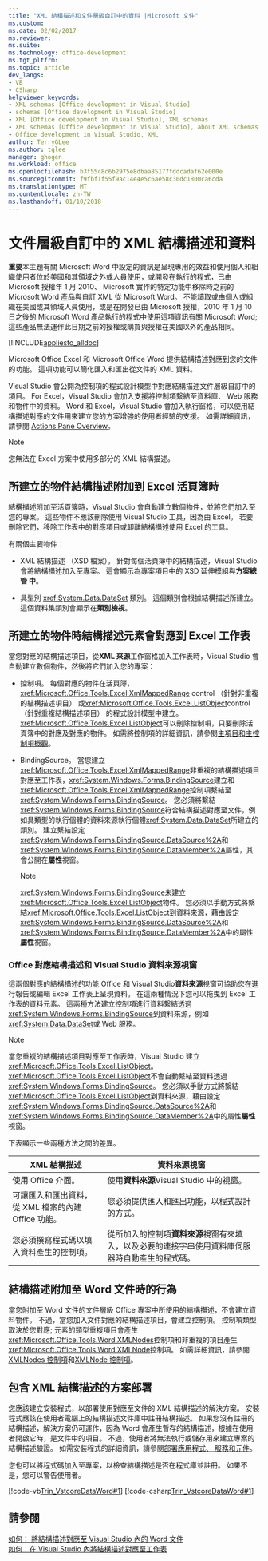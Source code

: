 ```yaml
---
title: "XML 結構描述和文件層級自訂中的資料 |Microsoft 文件"
ms.custom: 
ms.date: 02/02/2017
ms.reviewer: 
ms.suite: 
ms.technology: office-development
ms.tgt_pltfrm: 
ms.topic: article
dev_langs:
- VB
- CSharp
helpviewer_keywords:
- XML schemas [Office development in Visual Studio]
- schemas [Office development in Visual Studio]
- XML [Office development in Visual Studio], XML schemas
- XML schemas [Office development in Visual Studio], about XML schemas and data
- Office development in Visual Studio, XML
author: TerryGLee
ms.author: tglee
manager: ghogen
ms.workload: office
ms.openlocfilehash: b3f55c8c6b2975e8dbaa85177fddcadaf62e000e
ms.sourcegitcommit: f9fbf1f55f9ac14e4e5c6ae58c30dc1800ca6cda
ms.translationtype: MT
ms.contentlocale: zh-TW
ms.lasthandoff: 01/10/2018
---
```

# <a name="xml-schemas-and-data-in-document-level-customizations"></a>文件層級自訂中的 XML 結構描述和資料
  **重要**本主題有關 Microsoft Word 中設定的資訊是呈現專用的效益和使用個人和組織使用者位於美國和其領域之外或人員使用，或開發在執行的程式，已由 Microsoft 授權年 1 月 2010、 Microsoft 實作的特定功能中移除時之前的 Microsoft Word 產品與自訂 XML 從 Microsoft Word。 不能讀取或由個人或組織在美國或其領域人員使用，或是在開發已由 Microsoft 授權，2010 年 1 月 10 日之後的 Microsoft Word 產品執行的程式中使用這項資訊有關 Microsoft Word;這些產品無法運作此日期之前的授權或購買與授權在美國以外的產品相同。  
  
 [!INCLUDE[appliesto_alldoc](../vsto/includes/appliesto-alldoc-md.md)]  
  
 Microsoft Office Excel 和 Microsoft Office Word 提供結構描述對應到您的文件的功能。 這項功能可以簡化匯入和匯出從文件的 XML 資料。  
  
 Visual Studio 會公開為控制項的程式設計模型中對應結構描述文件層級自訂中的項目。 For Excel，Visual Studio 會加入支援將控制項繫結至資料庫、 Web 服務和物件中的資料。 Word 和 Excel，Visual Studio 會加入執行窗格，可以使用結構描述對應的文件用來建立您的方案增強的使用者經驗的支援。 如需詳細資訊，請參閱 [Actions Pane Overview](../vsto/actions-pane-overview.md)。  
  
> [!NOTE]  
>  您無法在 Excel 方案中使用多部分的 XML 結構描述。  
  
## <a name="objects-created-when-schemas-are-attached-to-excel-workbooks"></a>所建立的物件結構描述附加到 Excel 活頁簿時  
 結構描述附加至活頁簿時，Visual Studio 會自動建立數個物件，並將它們加入至您的專案。 這些物件不應該刪除使用 Visual Studio 工具，因為由 Excel。 若要刪除它們，移除工作表中的對應項目或卸離結構描述使用 Excel 的工具。  
  
 有兩個主要物件：  
  
-   XML 結構描述 （XSD 檔案）。 針對每個活頁簿中的結構描述，Visual Studio 會將結構描述加入至專案。 這會顯示為專案項目中的 XSD 延伸模組與**方案總管 中**。  
  
-   具型別 <xref:System.Data.DataSet> 類別。 這個類別會根據結構描述所建立。 這個資料集類別會顯示在**類別檢視**。  
  
## <a name="objects-created-when-schema-elements-are-mapped-to-excel-worksheets"></a>所建立的物件時結構描述元素會對應到 Excel 工作表  
 當您對應的結構描述項目，從**XML 來源**工作窗格加入工作表時，Visual Studio 會自動建立數個物件，然後將它們加入您的專案：  
  
-   控制項。 每個對應的物件在活頁簿， <xref:Microsoft.Office.Tools.Excel.XmlMappedRange> control （針對非重複的結構描述項目） 或<xref:Microsoft.Office.Tools.Excel.ListObject>control （針對重複結構描述項目） 的程式設計模型中建立。 <xref:Microsoft.Office.Tools.Excel.ListObject>可以刪除控制項，只要刪除活頁簿中的對應及對應的物件。 如需將控制項的詳細資訊，請參閱[主項目和主控制項概觀](../vsto/host-items-and-host-controls-overview.md)。  
  
-   BindingSource。 當您建立<xref:Microsoft.Office.Tools.Excel.XmlMappedRange>非重複的結構描述項目對應至工作表，<xref:System.Windows.Forms.BindingSource>建立和<xref:Microsoft.Office.Tools.Excel.XmlMappedRange>控制項繫結至<xref:System.Windows.Forms.BindingSource>。 您必須將繫結<xref:System.Windows.Forms.BindingSource>符合結構描述對應至文件，例如具類型的執行個體的資料來源執行個體<xref:System.Data.DataSet>所建立的類別。 建立繫結設定<xref:System.Windows.Forms.BindingSource.DataSource%2A>和<xref:System.Windows.Forms.BindingSource.DataMember%2A>屬性，其會公開在**屬性**視窗。  
  
    > [!NOTE]  
    >  <xref:System.Windows.Forms.BindingSource>未建立<xref:Microsoft.Office.Tools.Excel.ListObject>物件。 您必須以手動方式將繫結<xref:Microsoft.Office.Tools.Excel.ListObject>到資料來源，藉由設定<xref:System.Windows.Forms.BindingSource.DataSource%2A>和<xref:System.Windows.Forms.BindingSource.DataMember%2A>中的屬性**屬性**視窗。  
  
### <a name="office-mapped-schemas-and-the-visual-studio-data-sources-window"></a>Office 對應結構描述和 Visual Studio 資料來源視窗  
 這兩個對應的結構描述的功能 Office 和 Visual Studio**資料來源**視窗可協助您在進行報告或編輯 Excel 工作表上呈現資料。 在這兩種情況下您可以拖曳到 Excel 工作表的資料元素。 這兩種方法建立控制項進行資料繫結透過<xref:System.Windows.Forms.BindingSource>到資料來源，例如<xref:System.Data.DataSet>或 Web 服務。  
  
> [!NOTE]  
>  當您重複的結構描述項目對應至工作表時，Visual Studio 建立<xref:Microsoft.Office.Tools.Excel.ListObject>。 <xref:Microsoft.Office.Tools.Excel.ListObject>不會自動繫結至資料透過<xref:System.Windows.Forms.BindingSource>。 您必須以手動方式將繫結<xref:Microsoft.Office.Tools.Excel.ListObject>到資料來源，藉由設定<xref:System.Windows.Forms.BindingSource.DataSource%2A>和<xref:System.Windows.Forms.BindingSource.DataMember%2A>中的屬性**屬性**視窗。  
  
 下表顯示一些兩種方法之間的差異。  
  
|XML 結構描述|資料來源視窗|  
|----------------|-------------------------|  
|使用 Office 介面。|使用**資料來源**Visual Studio 中的視窗。|  
|可讓匯入和匯出資料，從 XML 檔案的內建 Office 功能。|您必須提供匯入和匯出功能，以程式設計的方式。|  
|您必須撰寫程式碼以填入資料產生的控制項。|從所加入的控制項**資料來源**視窗有來填入，以及必要的連接字串使用資料庫伺服器時自動產生的程式碼。|  
  
## <a name="behavior-when-schemas-are-attached-to-word-documents"></a>結構描述附加至 Word 文件時的行為  
 當您附加至 Word 文件的文件層級 Office 專案中所使用的結構描述，不會建立資料物件。 不過，當您加入文件對應的結構描述項目，會建立控制項。 控制項類型取決於您對應; 元素的類型重複項目會產生<xref:Microsoft.Office.Tools.Word.XMLNodes>控制項和非重複的項目產生<xref:Microsoft.Office.Tools.Word.XMLNode>控制項。 如需詳細資訊，請參閱[XMLNodes 控制項](../vsto/xmlnodes-control.md)和[XMLNode 控制項](../vsto/xmlnode-control.md)。  
  
## <a name="deployment-of-solutions-that-include-xml-schemas"></a>包含 XML 結構描述的方案部署  
 您應該建立安裝程式，以部署使用對應至文件的 XML 結構描述的解決方案。 安裝程式應該在使用者電腦上的結構描述文件庫中註冊結構描述。 如果您沒有註冊的結構描述，解決方案仍可運作，因為 Word 會產生暫存的結構描述，根據在使用者開啟它時，是文件中的項目。 不過，使用者將無法執行或儲存用來建立專案的結構描述驗證。 如需安裝程式的詳細資訊，請參閱[部署應用程式、 服務和元件](/visualstudio/deployment/deploying-applications-services-and-components)。  
  
 您也可以將程式碼加入至專案，以檢查結構描述是否在程式庫並註冊。 如果不是，您可以警告使用者。  
  
 [!code-vb[Trin_VstcoreDataWord#1](../vsto/codesnippet/VisualBasic/Trin_VstcoreDataWordVB/ThisDocument.vb#1)]
 [!code-csharp[Trin_VstcoreDataWord#1](../vsto/codesnippet/CSharp/Trin_VstcoreDataWordCS/ThisDocument.cs#1)]  
  
## <a name="see-also"></a>請參閱  
 [如何： 將結構描述對應至 Visual Studio 內的 Word 文件](../vsto/how-to-map-schemas-to-word-documents-inside-visual-studio.md)   
 [如何：在 Visual Studio 內將結構描述對應至工作表](../vsto/how-to-map-schemas-to-worksheets-inside-visual-studio.md)  
  
  